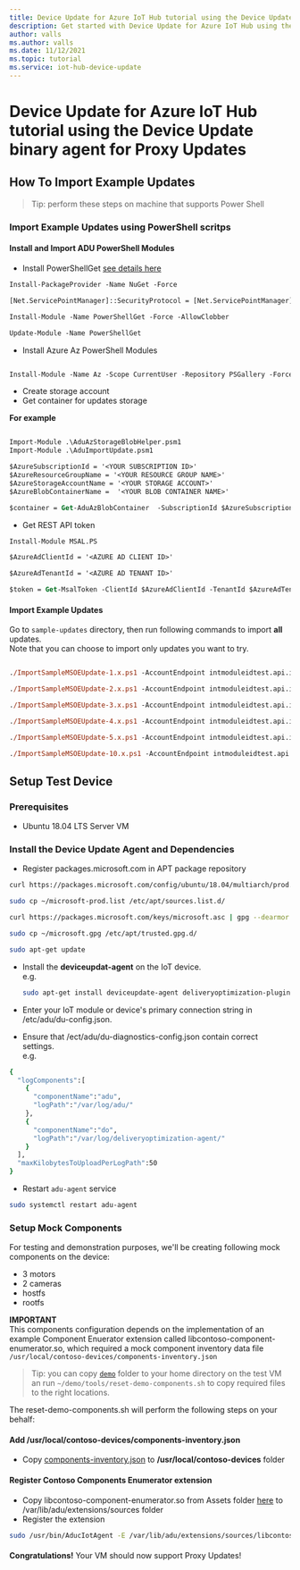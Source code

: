 ```yaml
---
title: Device Update for Azure IoT Hub tutorial using the Device Update binary agent| Microsoft Docs
description: Get started with Device Update for Azure IoT Hub using the Device Update binary agent for Proxy Updates.
author: valls
ms.author: valls
ms.date: 11/12/2021
ms.topic: tutorial
ms.service: iot-hub-device-update
---
```


# Device Update for Azure IoT Hub tutorial using the Device Update binary agent for Proxy Updates

## How To Import Example Updates

> Tip: perform these steps on machine that supports Power Shell

### Import Example Updates using PowerShell scritps

#### Install and Import ADU PowerShell Modules

- Install PowerShellGet [see details here](https://docs.microsoft.com/en-us/powershell/scripting/gallery/installing-psget?view=powershell-7.1)

```ps
Install-PackageProvider -Name NuGet -Force

[Net.ServicePointManager]::SecurityProtocol = [Net.ServicePointManager]::SecurityProtocol -bor [Net.SecurityProtocolType]::Tls12

Install-Module -Name PowerShellGet -Force -AllowClobber

Update-Module -Name PowerShellGet

```

- Install Azure Az PowerShell Modules

```ps

Install-Module -Name Az -Scope CurrentUser -Repository PSGallery -Force

```

- Create storage account
- Get container for updates storage

**For example**

```ps

Import-Module .\AduAzStorageBlobHelper.psm1
Import-Module .\AduImportUpdate.psm1

$AzureSubscriptionId = '<YOUR SUBSCRIPTION ID>'
$AzureResourceGroupName = '<YOUR RESOURCE GROUP NAME>'
$AzureStorageAccountName = '<YOUR STORAGE ACCOUNT>'
$AzureBlobContainerName =  '<YOUR BLOB CONTAINER NAME>'

$container = Get-AduAzBlobContainer  -SubscriptionId $AzureSubscriptionId -ResourceGroupName $AzureResourceGroupName -StorageAccountName $AzureStorageAccountName -ContainerName $AzureBlobContainerName

```

- Get REST API token

```ps
Install-Module MSAL.PS

$AzureAdClientId = '<AZURE AD CLIENT ID>'

$AzureAdTenantId = '<AZURE AD TENANT ID>'

$token = Get-MsalToken -ClientId $AzureAdClientId -TenantId $AzureAdTenantId -Scopes 'https://api.adu.microsoft.com/user_impersonation' -Authority https://login.microsoftonline.com/$AzureAdTenantId/v2.0 
```

#### Import Example Updates

Go to `sample-updates` directory, then run following commands to import **all** updates.  
Note that you can choose to import only updates you want to try.

```ps

./ImportSampleMSOEUpdate-1.x.ps1 -AccountEndpoint intmoduleidtest.api.int.adu.microsoft.com -InstanceId intModuleIdTestInstance -BlobContainer $container -AuthorizationToken $token.AccessToken -Verbose

./ImportSampleMSOEUpdate-2.x.ps1 -AccountEndpoint intmoduleidtest.api.int.adu.microsoft.com -InstanceId intModuleIdTestInstance -BlobContainer $container -AuthorizationToken $token.AccessToken -Verbose

./ImportSampleMSOEUpdate-3.x.ps1 -AccountEndpoint intmoduleidtest.api.int.adu.microsoft.com -InstanceId intModuleIdTestInstance -BlobContainer $container -AuthorizationToken $token.AccessToken -Verbose

./ImportSampleMSOEUpdate-4.x.ps1 -AccountEndpoint intmoduleidtest.api.int.adu.microsoft.com -InstanceId intModuleIdTestInstance -BlobContainer $container -AuthorizationToken $token.AccessToken -Verbose

./ImportSampleMSOEUpdate-5.x.ps1 -AccountEndpoint intmoduleidtest.api.int.adu.microsoft.com -InstanceId intModuleIdTestInstance -BlobContainer $container -AuthorizationToken $token.AccessToken -Verbose

./ImportSampleMSOEUpdate-10.x.ps1 -AccountEndpoint intmoduleidtest.api.int.adu.microsoft.com -InstanceId intModuleIdTestInstance -BlobContainer $container -AuthorizationToken $token.AccessToken -Verbose

```

## Setup Test Device

### Prerequisites

- Ubuntu 18.04 LTS Server VM

### Install the Device Update Agent and Dependencies

- Register packages.microsoft.com in APT package repository

```sh
curl https://packages.microsoft.com/config/ubuntu/18.04/multiarch/prod.list > ~/microsoft-prod.list

sudo cp ~/microsoft-prod.list /etc/apt/sources.list.d/

curl https://packages.microsoft.com/keys/microsoft.asc | gpg --dearmor > ~/microsoft.gpg

sudo cp ~/microsoft.gpg /etc/apt/trusted.gpg.d/

sudo apt-get update
```

- Install the **deviceupdat-agent** on the IoT device.  
e.g.

  ```sh
  sudo apt-get install deviceupdate-agent deliveryoptimization-plugin-apt 
  ```
- Enter your IoT module or device's primary connection string in /etc/adu/du-config.json.
- Ensure that /ect/adu/du-diagnostics-config.json contain correct settings.  
  e.g.  

```sh
{
  "logComponents":[
    {
      "componentName":"adu",
      "logPath":"/var/log/adu/"
    },
    {
      "componentName":"do",
      "logPath":"/var/log/deliveryoptimization-agent/"
    }
  ],
  "maxKilobytesToUploadPerLogPath":50
}
```

- Restart `adu-agent` service

```sh
sudo systemctl restart adu-agent
```

### Setup Mock Components

For testing and demonstration purposes, we'll be creating following mock components on the device:

- 3 motors
- 2 cameras
- hostfs
- rootfs

**IMPORTANT**  
This components configuration depends on the implementation of an example Component Enuerator extension called libcontoso-component-enumerator.so, which required a mock component inventory data file `/usr/local/contoso-devices/components-inventory.json`

> Tip: you can copy [`demo`](https://github.com/Azure/iot-hub-device-update/tree/main/src/extensions/component-enumerators/examples/contoso-component-enumerator/demo) folder to your home directory on the test VM an run `~/demo/tools/reset-demo-components.sh` to copy required files to the right locations.

The reset-demo-components.sh will perform the following steps on your behalf:

#### Add /usr/local/contoso-devices/components-inventory.json

- Copy [components-inventory.json](https://github.com/Azure/iot-hub-device-update/tree/main/src/extensions/component-enumerators/examples/contoso-component-enumerator/demo/demo-devices/contoso-devices/components-inventory.json) to **/usr/local/contoso-devices** folder
  
#### Register Contoso Components Enumerator extension

- Copy libcontoso-component-enumerator.so from Assets folder [here](https://github.com/Azure/iot-hub-device-update/releases) to /var/lib/adu/extensions/sources folder
- Register the extension

```sh
sudo /usr/bin/AducIotAgent -E /var/lib/adu/extensions/sources/libcontoso-component-enumerator.so
```

#### 

**Congratulations!** Your VM should now support Proxy Updates!

 
